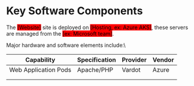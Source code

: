 # Key Software Components

The <mark style="background-color:red;">\[Website]</mark> site is deployed on <mark style="background-color:red;">\[Hosting, ex: Azure AKS]</mark>, these servers are managed from the <mark style="background-color:red;">\[ex: Microsoft team]</mark>.

Major hardware and software elements include:\\

| Capability           | Specification | Provider | Vendor |
| -------------------- | ------------- | -------- | ------ |
| Web Application Pods | Apache/PHP    | Vardot   | Azure  |
|                      |               |          |        |
|                      |               |          |        |
